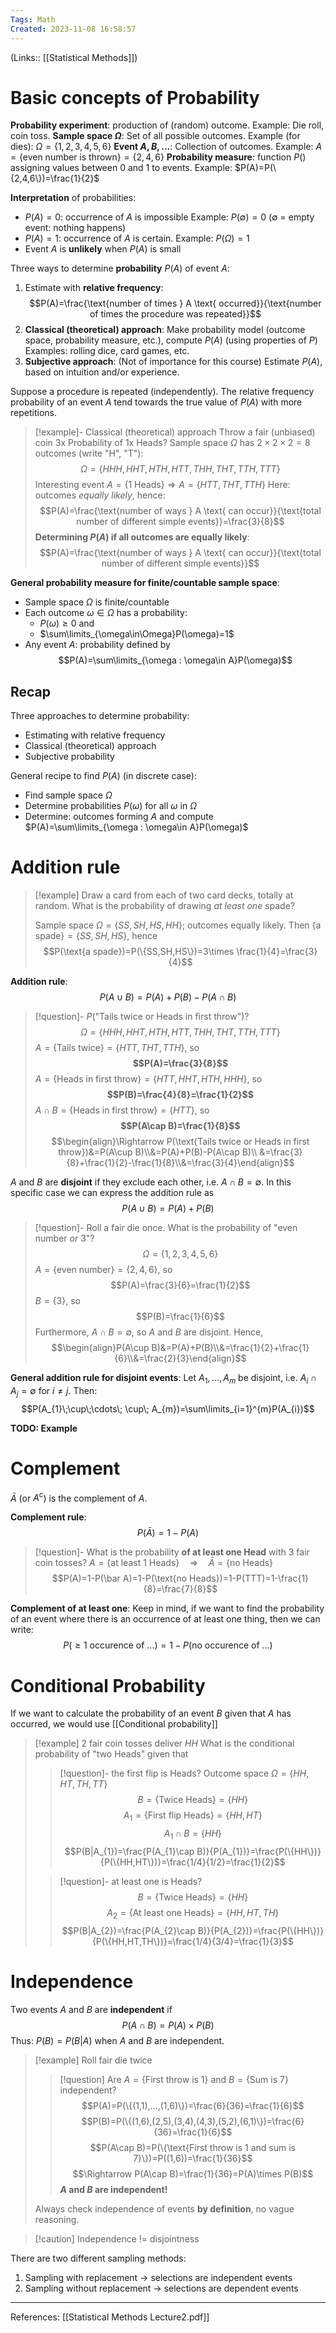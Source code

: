 ```yaml
---
Tags: Math
Created: 2023-11-08 16:58:57
---
```

(Links:: [[Statistical Methods]])
# Basic concepts of Probability
**Probability experiment**: production of (random) outcome.
Example: Die roll, coin toss.
**Sample space $\Omega$**: Set of all possible outcomes.
Example (for dies): $\Omega=\{1,2,3,4,5,6\}$
**Event $A,B,...$**: Collection of outcomes.
Example: $A=\{\text{even number is thrown}\} = \{2,4,6\}$
**Probability measure**: function $P()$ assigning values between 0 and 1 to events.
Example: $P(A)=P(\{2,4,6\})=\frac{1}{2}$

**Interpretation** of probabilities:
- $P(A)=0$: occurrence of $A$ is impossible
  Example: $P(\emptyset)=0$ ($\emptyset$ = empty event: nothing happens)
- $P(A)=1$: occurrence of $A$ is certain. 
  Example: $P(\Omega)=1$
- Event $A$ is **unlikely** when $P(A)$ is small

Three ways to determine **probability** $P(A)$ of event $A$:
1. Estimate with **relative frequency**: $$P(A)=\frac{\text{number of times } A \text{ occurred}}{\text{number of times the procedure was repeated}}$$
2. **Classical (theoretical) approach**: Make probability model (outcome space, probability measure, etc.), compute $P(A)$ (using properties of $P$)
   Examples: rolling dice, card games, etc.
3. **Subjective approach**: (Not of importance for this course) Estimate $P(A)$, based on intuition and/or experience.

Suppose a procedure is repeated (independently). The relative frequency probability of an event $A$ tend towards the true value of $P(A)$ with more repetitions.

> [!example]- Classical (theoretical) approach
> Throw a fair (unbiased) coin 3x
> Probability of 1x Heads?
> Sample space $\Omega$ has $2\times2\times2=8$ outcomes (write "H", "T"): $$\Omega=\{HHH,HHT,HTH,HTT,THH,THT,TTH,TTT\}$$
> Interesting event $A=\{1\text{ Heads}\} \Rightarrow A=\{HTT,THT,TTH\}$
> Here: outcomes *equally likely*, hence: $$P(A)=\frac{\text{number of ways } A \text{ can occur}}{\text{total number of different simple events}}=\frac{3}{8}$$
> **Determining $P(A)$ if all outcomes are equally likely**: $$P(A)=\frac{\text{number of ways } A \text{ can occur}}{\text{total number of different simple events}}$$

**General probability measure for finite/countable sample space**: 
- Sample space $\Omega$ is finite/countable
- Each outcome $\omega \in \Omega$ has a probability:
	- $P(\omega)\geq 0$ and
	- $\sum\limits_{\omega\in\Omega}P(\omega)=1$
- Any event $A$: probability defined by $$P(A)=\sum\limits_{\omega : \omega\in A}P(\omega)$$

## Recap
Three approaches to determine probability:
- Estimating with relative frequency
- Classical (theoretical) approach
- Subjective probability

General recipe to find $P(A)$ (in discrete case):
- Find sample space $\Omega$
- Determine probabilities $P(\omega)$ for all $\omega$ in $\Omega$
- Determine: outcomes forming $A$ and compute $P(A)=\sum\limits_{\omega : \omega\in A}P(\omega)$

# Addition rule

> [!example]
> Draw a card from each of two card decks, totally at random. What is the probability of drawing *at least one* spade?
> 
> Sample space $\Omega=\{SS,SH,HS,HH\}$; outcomes equally likely.
> Then $\{\text{a spade}\}=\{SS,SH,HS\}$, hence $$P(\text{a spade})=P(\{SS,SH,HS\})=3\times \frac{1}{4}=\frac{3}{4}$$

**Addition rule**:
$$P(A \cup B)=P(A)+P(B)-P(A\cap B)$$

> [!question]- $P(\text{"Tails twice or Heads in first throw"})$?
> $$\Omega = \{HHH,HHT, HTH, HTT, THH, THT, TTH, TTT\}$$
> $A=\{\text{Tails twice}\}=\{HTT,THT,TTH\}$, so **$$P(A)=\frac{3}{8}$$**
> $A=\{\text{Heads in first throw}\}=\{HTT,HHT,HTH,HHH\}$, so **$$P(B)=\frac{4}{8}=\frac{1}{2}$$**
> $A\cap B=\{\text{Heads in first throw}\}=\{HTT\}$, so **$$P(A\cap B)=\frac{1}{8}$$**
> $$\begin{align}\Rightarrow P(\text{Tails twice or Heads in first throw})&=P(A\cup B)\\&=P(A)+P(B)-P(A\cap B)\\ &=\frac{3}{8}+\frac{1}{2}-\frac{1}{8}\\&=\frac{3}{4}\end{align}$$

$A$ and $B$ are **disjoint** if they exclude each other, i.e. $A\cap B=\emptyset$. In this specific case we can express the addition rule as $$P(A\cup B)=P(A)+P(B)$$

> [!question]- Roll a fair die once. What is the probability of "even number *or* 3"?
> $$\Omega=\{1,2,3,4,5,6\}$$
> $A=\{\text{even number}\}=\{2,4,6\}$, so $$P(A)=\frac{3}{6}=\frac{1}{2}$$
> $B=\{3\}$, so $$P(B)=\frac{1}{6}$$
> Furthermore, $A\cap B=\emptyset$, so $A$ and $B$ are disjoint. Hence, $$\begin{align}P(A\cup B)&=P(A)+P(B)\\&=\frac{1}{2}+\frac{1}{6}\\&=\frac{2}{3}\end{align}$$

**General addition rule for disjoint events**:
Let $A_{1}, ..., A_{m}$ be disjoint, i.e. $A_{i} \cap A_{j}=\emptyset$ for $i\neq j$. Then: $$P(A_{1}\;\cup\;\cdots\; \cup\; A_{m})=\sum\limits_{i=1}^{m}P(A_{i})$$

**TODO: Example**
# Complement
$\bar A$ (or $A^{c}$) is the complement of $A$.

**Complement rule**: $$P(\bar A)=1-P(A)$$

> [!question]- What is the probability **of at least one Head** with 3 fair coin tosses?
> $A=\{\text{at least 1 Heads}\} \quad \Rightarrow \quad \bar A=\{\text{no Heads}\}$
> $$P(A)=1-P(\bar A)=1-P(\text{no Heads})=1-P(TTT)=1-\frac{1}{8}=\frac{7}{8}$$

**Complement of at least one**:
Keep in mind, if we want to find the probability of an event where there is an occurrence of at least one thing, then we can write: $$P(\geq 1 \text{ occurence of ...})=1-P(\text{no occurence of ...})$$

# Conditional Probability
If we want to calculate the probability of an event $B$ given that $A$ has occurred, we would use [[Conditional probability]]

> [!example] 2 fair coin tosses deliver $HH$
> What is the conditional probability of "two Heads" given that
> > [!question]- the first flip is Heads?
> > Outcome space $\Omega=\{HH,HT,TH,TT\}$
> > $$B=\{\text{Twice Heads}\}=\{HH\}$$
> > $$A_{1}=\{\text{First flip Heads}\}=\{HH,HT\}$$
> > $$A_{1}\cap B=\{HH\}$$
> > $$P(B|A_{1})=\frac{P(A_{1}\cap B)}{P(A_{1})}=\frac{P(\{HH\})}{P(\{HH,HT\})}=\frac{1/4}{1/2}=\frac{1}{2}$$
> 
> > [!question]- at least one is Heads?
> > $$B=\{\text{Twice Heads}\}=\{HH\}$$
> > $$A_{2}=\{\text{At least one Heads}\}=\{HH,HT,TH\}$$
> > $$P(B|A_{2})=\frac{P(A_{2}\cap B)}{P(A_{2})}=\frac{P(\{HH\})}{P(\{HH,HT,TH\})}=\frac{1/4}{3/4}=\frac{1}{3}$$

# Independence
Two events $A$ and $B$ are **independent** if $$P(A\cap B)=P(A)\times P(B)$$
Thus: $P(B)=P(B|A)$ when $A$ and $B$ are independent.

> [!example] Roll fair die twice
> > [!question] Are $A=\{\text{First throw is 1}\}$ and $B=\{\text{Sum is 7}\}$ independent?
> > $$P(A)=P(\{(1,1),...,(1,6)\})=\frac{6}{36}=\frac{1}{6}$$
> > $$P(B)=P(\{(1,6),(2,5),(3,4),(4,3),(5,2),(6,1)\})=\frac{6}{36}=\frac{1}{6}$$
> > $$P(A\cap B)=P(\{\text{First throw is 1 and sum is 7}\})=P((1,6))=\frac{1}{36}$$
> > $$\Rightarrow P(A\cap B)=\frac{1}{36}=P(A)\times P(B)$$
> > **$A$ and $B$ are independent!**
> 
> Always check independence of events **by definition**, no vague reasoning.

> [!caution] Independence != disjointness

There are two different sampling methods:
1. Sampling with replacement -> selections are independent events
2. Sampling without replacement -> selections are dependent events

___
References: [[Statistical Methods Lecture2.pdf]]